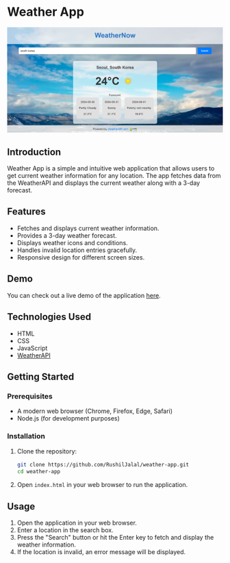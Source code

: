 # Weather App

![Weather App](./imgs/ss.png)


## Introduction

Weather App is a simple and intuitive web application that allows users to get current weather information for any location. The app fetches data from the WeatherAPI and displays the current weather along with a 3-day forecast.

## Features

- Fetches and displays current weather information.
- Provides a 3-day weather forecast.
- Displays weather icons and conditions.
- Handles invalid location entries gracefully.
- Responsive design for different screen sizes.

## Demo

You can check out a live demo of the application [here](https://your-demo-link.com).

## Technologies Used

- HTML
- CSS
- JavaScript
- [WeatherAPI](https://www.weatherapi.com/)

## Getting Started

### Prerequisites

- A modern web browser (Chrome, Firefox, Edge, Safari)
- Node.js (for development purposes)

### Installation

1. Clone the repository:

   ```bash
   git clone https://github.com/RushilJalal/weather-app.git
   cd weather-app
   ```

2. Open `index.html` in your web browser to run the application.

## Usage

1. Open the application in your web browser.
2. Enter a location in the search box.
3. Press the "Search" button or hit the Enter key to fetch and display the weather information.
4. If the location is invalid, an error message will be displayed.
